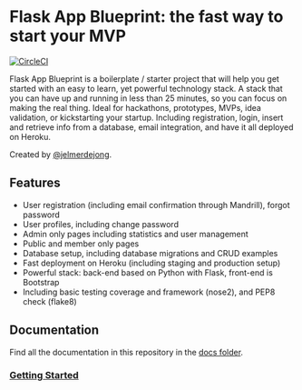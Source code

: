 # Flask App Blueprint: the fast way to start your MVP
[![CircleCI](https://circleci.com/gh/jelmerdejong/flask-app-blueprint.svg?style=shield)](https://circleci.com/gh/jelmerdejong/flask-app-blueprint)

Flask App Blueprint is a boilerplate / starter project that will help you get started with an easy to learn, yet powerful technology stack. A stack that you can have up and running in less than 25 minutes, so you can focus on making the real thing. Ideal for hackathons, prototypes, MVPs, idea validation, or kickstarting your startup. Including registration, login, insert and retrieve info from a database, email integration, and have it all deployed on Heroku.

Created by [@jelmerdejong](https://twitter.com/jelmerdejong).

## Features
* User registration (including email confirmation through Mandrill), forgot password
* User profiles, including change password
* Admin only pages including statistics and user management
* Public and member only pages
* Database setup, including database migrations and CRUD examples
* Fast deployment on Heroku (including staging and production setup)
* Powerful stack: back-end based on Python with Flask, front-end is Bootstrap
* Including basic testing coverage and framework (nose2), and PEP8 check (flake8)

## Documentation
Find all the documentation in this repository in the [docs folder](docs/README.md).

### [Getting Started](docs/getting-started.md)
